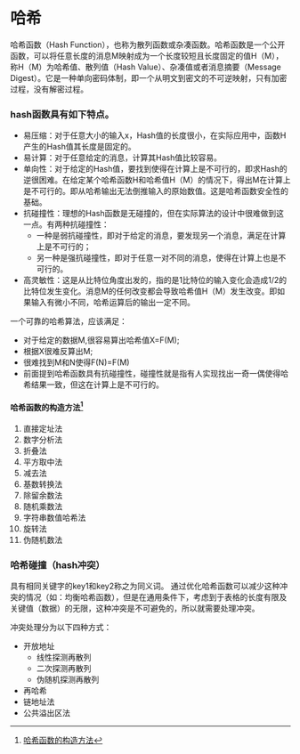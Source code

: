 # 哈希
<!-- @author DHJT 2019-09-05 -->

哈希函数（Hash Function），也称为散列函数或杂凑函数。哈希函数是一个公开函数，可以将任意长度的消息M映射成为一个长度较短且长度固定的值H（M），称H（M）为哈希值、散列值（Hash Value）、杂凑值或者消息摘要（Message Digest）。它是一种单向密码体制，即一个从明文到密文的不可逆映射，只有加密过程，没有解密过程。

### hash函数具有如下特点。
- 易压缩：对于任意大小的输入x，Hash值的长度很小，在实际应用中，函数H产生的Hash值其长度是固定的。
- 易计算：对于任意给定的消息，计算其Hash值比较容易。
- 单向性：对于给定的Hash值，要找到使得在计算上是不可行的，即求Hash的逆很困难。在给定某个哈希函数H和哈希值H（M）的情况下，得出M在计算上是不可行的。即从哈希输出无法倒推输入的原始数值。这是哈希函数安全性的基础。
- 抗碰撞性：理想的Hash函数是无碰撞的，但在实际算法的设计中很难做到这一点。有两种抗碰撞性：
    + 一种是弱抗碰撞性，即对于给定的消息，要发现另一个消息，满足在计算上是不可行的；
    + 另一种是强抗碰撞性，即对于任意一对不同的消息，使得在计算上也是不可行的。
- 高灵敏性：这是从比特位角度出发的，指的是1比特位的输入变化会造成1/2的比特位发生变化。消息M的任何改变都会导致哈希值H（M）发生改变。即如果输入有微小不同，哈希运算后的输出一定不同。

一个可靠的哈希算法，应该满足：

- 对于给定的数据M,很容易算出哈希值X=F(M);
- 根据X很难反算出M;
- 很难找到M和N使得F(N)=F(M)
- 前面提到哈希函数具有抗碰撞性，碰撞性就是指有人实现找出一奇一偶使得哈希结果一致，但这在计算上是不可行的。

#### 哈希函数的构造方法[^1]
1. 直接定址法
2. 数字分析法
3. 折叠法
4. 平方取中法
5. 减去法
6. 基数转换法
7. 除留余数法
8. 随机乘数法
9. 字符串数值哈希法
10. 旋转法
11. 伪随机数法

### 哈希碰撞（hash冲突）
具有相同关键字的key1和key2称之为同义词。
通过优化哈希函数可以减少这种冲突的情况（如：均衡哈希函数），但是在通用条件下，考虑到于表格的长度有限及关键值（数据）的无限，这种冲突是不可避免的，所以就需要处理冲突。

冲突处理分为以下四种方式：

- 开放地址
    + 线性探测再散列
    + 二次探测再散列
    + 伪随机探测再散列
- 再哈希
- 链地址法
- 公共溢出区法


[^1]: [哈希函数的构造方法](https://www.cnblogs.com/gj-Acit/archive/2013/05/06/3062628.html)